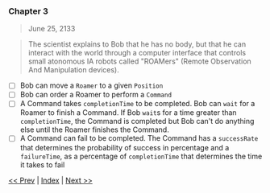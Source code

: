 ### Chapter 3

> June 25, 2133

> The scientist explains to Bob that he has no body, but that he can interact with the world through a computer interface that controls small atonomous IA robots called "ROAMers" (Remote Observation And Manipulation devices).

- [ ] Bob can move a `Roamer` to a given `Position`
- [ ] Bob can order a Roamer to perform a `Command`
- [ ] A Command takes `completionTime` to be completed. Bob can `wait` for a Roamer to finish a Command. If Bob `wait`s for a time greater than `completionTime`, the Command is completed but Bob can't do anything else until the Roamer finishes the Command.
- [ ] A Command can fail to be completed. The Command has a `successRate` that determines the probability of success in percentage and a `failureTime`, as a percentage of `completionTime` that determines the time it takes to fail

[<< Prev](./chapter_2.md) | [Index](../README.md) | [Next >>](./chapter_4.md)
